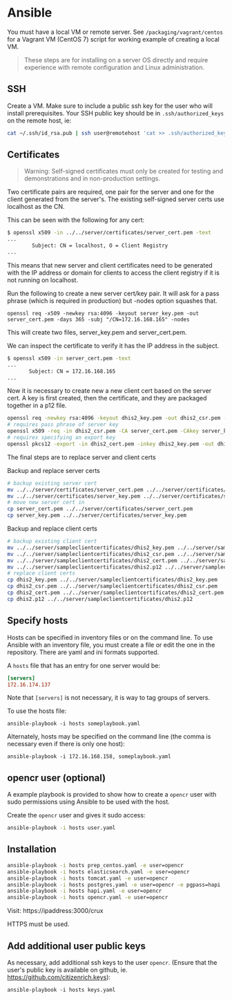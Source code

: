 # Ansible

You must have a local VM or remote server. See `/packaging/vagrant/centos` for a Vagrant VM (CentOS 7) script for working example of creating a local VM.

> These steps are for installing on a server OS directly and require experience with remote configuration and Linux administration.

## SSH

Create a VM. Make sure to include a public ssh key for the user who will install prerequisites. Your SSH public key should be in `.ssh/authorized_keys` on the remote host, ie:
```sh
cat ~/.ssh/id_rsa.pub | ssh user@remotehost 'cat >> .ssh/authorized_keys'
```

## Certificates

> Warning: Self-signed certificates must only be created for testing and demonstrations and in non-production settings.

Two certificate pairs are required, one pair for the server and one for the client generated from the server's. The existing self-signed server certs use localhost as the CN.

This can be seen with the following for any cert:
```sh
$ openssl x509 -in ../../server/certificates/server_cert.pem -text
...
        Subject: CN = localhost, O = Client Registry
...
```

This means that new server and client certificates need to be generated with the IP address or domain for clients to access the client registry if it is not running on localhost.

Run the following to create a new server cert/key pair. It will ask for a pass phrase (which is required in production) but -nodes option squashes that.
```
openssl req -x509 -newkey rsa:4096 -keyout server_key.pem -out server_cert.pem -days 365 -subj "/CN=172.16.168.165" -nodes
```

This will create two files, server_key.pem and server_cert.pem.

We can inspect the certificate to verify it has the IP address in the subject.
```sh
$ openssl x509 -in server_cert.pem -text
...
       Subject: CN = 172.16.168.165
...
```

Now it is necessary to create new a new client cert based on the server cert. A key is first created, then the certificate, and they are packaged together in a p12 file.

```sh
openssl req -newkey rsa:4096 -keyout dhis2_key.pem -out dhis2_csr.pem -nodes -days 365 -subj "/CN=dhis2"
# requires pass phrase of server key
openssl x509 -req -in dhis2_csr.pem -CA server_cert.pem -CAkey server_key.pem -out dhis2_cert.pem -set_serial 01 -days 36500
# requires specifying an export key
openssl pkcs12 -export -in dhis2_cert.pem -inkey dhis2_key.pem -out dhis2.p12
```

The final steps are to replace server and client certs

Backup and replace server certs
```sh
# backup existing server cert
mv ../../server/certificates/server_cert.pem ../../server/certificates/server_cert.pem.bak
mv ../../server/certificates/server_key.pem ../../server/certificates/server_key.pem.bak
# move new server cert in
cp server_cert.pem ../../server/certificates/server_cert.pem
cp server_key.pem ../../server/certificates/server_key.pem
```

Backup and replace client certs
```sh
# backup existing client cert
mv ../../server/sampleclientcertificates/dhis2_key.pem ../../server/sampleclientcertificates/dhis2_key.pem.bak
mv ../../server/sampleclientcertificates/dhis2_csr.pem ../../server/sampleclientcertificates/dhis2_csr.pem.bak
mv ../../server/sampleclientcertificates/dhis2_cert.pem ../../server/sampleclientcertificates/dhis2_cert.pem.bak
mv ../../server/sampleclientcertificates/dhis2.p12 ../../server/sampleclientcertificates/dhis2.p12.bak
# replace client certs
cp dhis2_key.pem ../../server/sampleclientcertificates/dhis2_key.pem
cp dhis2_csr.pem ../../server/sampleclientcertificates/dhis2_csr.pem
cp dhis2_cert.pem ../../server/sampleclientcertificates/dhis2_cert.pem
cp dhis2.p12 ../../server/sampleclientcertificates/dhis2.p12
```

## Specify hosts

Hosts can be specified in inventory files or on the command line. To use Ansible with an inventory file, you must create a file or edit the one in the repository. There are yaml and ini formats supported.

A `hosts` file that has an entry for one server would be:
```ini
[servers]
172.16.174.137
```

Note that `[servers]` is not necessary, it is way to tag groups of servers.

To use the hosts file:
```
ansible-playbook -i hosts someplaybook.yaml
```

Alternately, hosts may be specified on the command line (the comma is necessary even if there is only one host):
```
ansible-playbook -i 172.16.168.158, someplaybook.yaml
```

## opencr user (optional)

A example playbook is provided to show how to create a `opencr` user with sudo permissions using Ansible to be used with the host. 

Create the `opencr` user and gives it sudo access:
```sh
ansible-playbook -i hosts user.yaml
```

## Installation

```sh 
ansible-playbook -i hosts prep_centos.yaml -e user=opencr
ansible-playbook -i hosts elasticsearch.yaml -e user=opencr
ansible-playbook -i hosts tomcat.yaml -e user=opencr
ansible-playbook -i hosts postgres.yaml -e user=opencr -e pgpass=hapi
ansible-playbook -i hosts hapi.yaml -e user=opencr
ansible-playbook -i hosts opencr.yaml -e user=opencr
```

Visit: https://ipaddress:3000/crux

HTTPS must be used.


## Add additional user public keys

As necessary, add additional ssh keys to the user `opencr`. (Ensure that the user's public key is available on github, ie. https://github.com/citizenrich.keys):
```
ansible-playbook -i hosts keys.yaml
```
